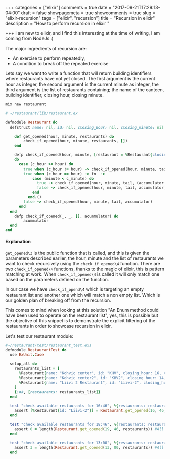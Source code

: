 +++
categories = ["elixir"]
comments = true
date = "2017-09-21T17:29:13-04:00"
draft = false
showpagemeta = true
showcomments = true
slug = "elixir-recursion"
tags = ["elixir", "recursion"]
title = "Recursion in elixir"
description = "How to perform recursion in elixir "

+++
I am new to elixir, and I find this interesting at the time of writing, I am coming from NodeJs :)

The major ingredients of recursion are:
- An exercise to perform repeatedly, 
- A condition to break off the repeated exercise

Lets say we want to write a function that will return building identifiers where restaurants have not yet closed. 
The first argument is the current hour as integer, the second argument is the current minute as integer, the third argument
is the list of restaurants containing; the name of the canteen, building identifier, closing hour, closing minute.

```bash
mix new restaurant
```

```ruby
# ~/restaurant/lib/restaurant.ex

defmodule Restaurant do
  defstruct name: nil, id: nil, closing_hour: nil, closing_minute: nil

	def get_opened(hour, minute, restaurants) do
		check_if_opened(hour, minute, restaurants, [])
	end

	defp check_if_opened(hour, minute, [restaurant = %Restaurant{closing_hour: c_hour, closing_minute: c_minute} | tail], accumulator)
    do
      case (c_hour >= hour) do
        true when (c_hour != hour) -> check_if_opened(hour, minute, tail, (accumulator ++ [restaurant]))
        true when (c_hour == hour) -> fn  ->
            case (minute < c_minute) do
              true -> check_if_opened(hour, minute, tail, (accumulator ++ [restaurant]))
              false -> check_if_opened(hour, minute, tail, accumulator)
            end
          end.()
        false -> check_if_opened(hour, minute, tail, accumulator)
      end
  end
	defp check_if_opened(_, _, [], acummulator) do
		acummulator
  end
end
```

#### Explanation
`get_opened\3` is the public function that is called, and this is given the parameters described earlier, the hour, minute and 
the list of restaurants we want to check recursively using the `check_if_opened\4` function. There are two `check_if_opened\4` functions, 
thanks to the magic of elixir, this is pattern matching at work. When `check_if_opened\4` is called it will only match one based on the parameters 
defined on the function.

In our case we have `check_if_opend\4` which is targeting an empty restaurant list and another one which will match a non empty list. 
Which is our golden plan of breaking off from the recursion.

This comes to mind when looking at this solution "An Enum method could have been used to operate on the restaurant list", yes, this is possible
but the objective of this snippet is to demonstrate the explicit filtering of the restaurants in order to showcase recursion in elixir.

Let's test our restaurant module:

```ruby
#~/restaurant/test/restaurant_test.exs
defmodule RestaurantTest do
  use ExUnit.Case

  setup_all do
    restaurants_list = [
      %Restaurant{name: "Kohvic center", id: "KHV", closing_hour: 16, closing_minute: 30},
      %Restaurant{name: "Kohvic center2", id: "KHV2", closing_hour: 14, closing_minute: 00},
      %Restaurant{name: "Liivi 2 Restaurant", id: "Liivi-2", closing_hour: 19, closing_minute: 45},
    ]
    {:ok, [restaurants: restaurants_list]}
  end

  test "check available restaurants for 16:46", %{restaurants: restaurants} do
    assert [%Restaurant{id: "Liivi-2"}] = Restaurant.get_opened(16, 46, restaurants) #One restaturant should be opened
  end

  test "check available restaurants for 18:46", %{restaurants: restaurants} do
    assert 0 = length(Restaurant.get_opened(19, 46, restaurants)) #All restaurants should be closed for this time
  end

  test "check available restaurants for 13:00", %{restaurants: restaurants} do
    assert 3 = length(Restaurant.get_opened(13, 00, restaurants)) #All restaurants should be opened by this time
  end
```